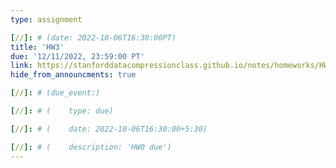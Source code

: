```yaml
---
type: assignment

[//]: # (date: 2022-10-06T16:30:00PT)
title: 'HW3'
due: '12/11/2022, 23:59:00 PT'
link: https://stanforddatacompressionclass.github.io/notes/homeworks/HW3.html
hide_from_announcments: true

[//]: # (due_event:)

[//]: # (    type: due)

[//]: # (    date: 2022-10-06T16:30:00+5:30)

[//]: # (    description: 'HW0 due')
---
```

